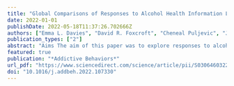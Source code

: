 ```yaml
---
title: "Global Comparisons of Responses to Alcohol Health Information Labels: A Cross Sectional Study of People Who Drink Alcohol from 29 Countries"
date: 2022-01-01
publishDate: 2022-05-18T11:37:26.702666Z
authors: ["Emma L. Davies", "David R. Foxcroft", "Cheneal Puljevic", "Jason A. Ferris", "Adam R. Winstock"]
publication_types: ["2"]
abstract: "Aims The aim of this paper was to explore responses to alcohol health information labels from a cross sectional survey of people who drink alcohol from 29 countries. Design This paper draws on findings from the Global Drug Survey (GDS) – an annual cross sectional online survey. Participants 75,969 (64.3% male) respondents from 29 countries were included in the study. Measures Respondents were shown seven health information labels (topics were heart disease, liver, cancer, calories, violence, taking two days off and myth of benefits of moderate drinking). They were asked if the information was new, believable, personally relevant, and if it would change their drinking. A multivariate multilevel Bayesian logistic regression model was used to estimate predicted probabilities for newness, believability, relevance and if messages would change drinking behaviour by country and information label. Findings Predicted probabilities showed substantial variability in responses across countries. Respondents from Colombia, Brazil and Mexico were more likely to consider drinking less as well as have lower levels of previous awareness. Those from Denmark and Switzerland were not as likely to say the labels would make them consider drinking less. The cancer message was consistently the newest and most likely to make people consider drinking less across countries. Conclusions Country differences in responses to messages can be used to create targeted harm reduction measures as well as inform what should be on labels. The provision of such health information on alcohol product labels may play a role in raising awareness of the risk of drinking. Global comparisons of responses to alcohol health information labels: a cross sectional study of people who drink alcohol from 29 countries."
featured: true
publication: "*Addictive Behaviors*"
url_pdf: "https://www.sciencedirect.com/science/article/pii/S030646032200096X"
doi: "10.1016/j.addbeh.2022.107330"
---
```


